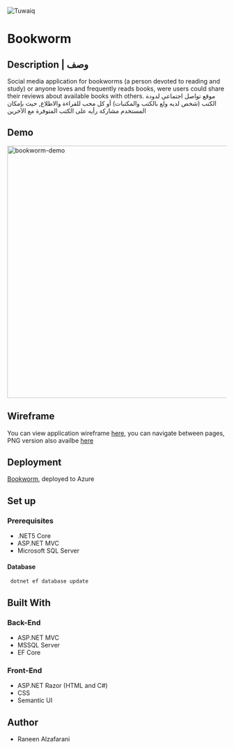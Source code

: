 ![Tuwaiq](https://i.ibb.co/SV2BSn5/tuwaiq.png)

# Bookworm 
## Description | وصف
Social media application for bookworms (a person devoted to reading and study) or anyone loves and frequently reads books, were users could share their reviews about available books with others. 
موقع تواصل اجتماعي لدودة الكتب (شخص لديه ولع بالكتب والمكتبات) أو كل محب للقراءة والاطلاع, حيث بإمكان المستخدم مشاركة رأيه على الكتب المتوفرة مع الآخرين


## Demo 
<img src="./imgs/bookworm-demo.gif" alt="bookworm-demo" width=580>

## Wireframe 
You can view application wireframe [here](https://wireframe.cc/pro/pp/1fb6e9ace451288), you can navigate between pages, PNG version also availbe [here](https://github.com/Raneen-z/Project04_Auth_CRUD_ASP.NET/tree/main/Wireframes)


## Deployment
[Bookworm](https://bookwormv01.azurewebsites.net/), deployed to Azure 


## Set up  
### Prerequisites
- .NET5 Core
- ASP.NET MVC
- Microsoft SQL Server 
 #### Database
 ``` dotnet ef database update```


## Built With
### Back-End    
- ASP.NET MVC
- MSSQL Server
- EF Core
### Front-End
- ASP.NET Razor (HTML and C#)
- CSS
- Semantic UI

## Author
- Raneen Alzafarani